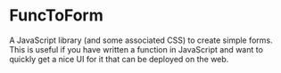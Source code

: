 # FuncToForm

A JavaScript library (and some associated CSS) to create simple forms.
This is useful if you have written a function in JavaScript
and want to quickly get a nice UI for it that can be deployed on the web.

